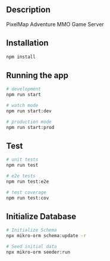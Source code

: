## Description

PixelMap Adventure MMO Game Server

## Installation

```bash
npm install
```

## Running the app

```bash
# development
npm run start

# watch mode
npm run start:dev

# production mode
npm run start:prod
```

## Test

```bash
# unit tests
npm run test

# e2e tests
npm run test:e2e

# test coverage
npm run test:cov
```

## Initialize Database
```bash
# Initialize Schema
npx mikro-orm schema:update -r

# Seed initial data
npx mikro-orm seeder:run
```
